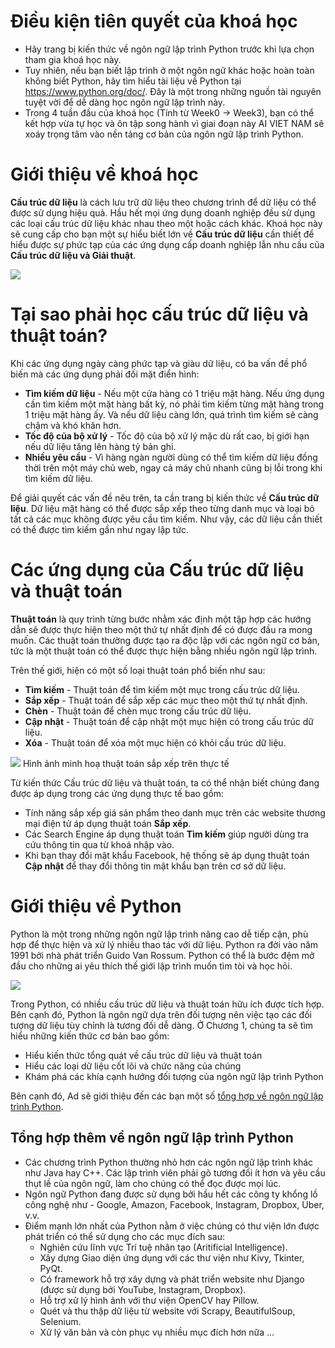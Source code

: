 # Điều kiện tiên quyết của khoá học
- Hãy trang bị kiến thức về ngôn ngữ lập trình Python trước khi lựa chọn tham gia khoá học này. 
- Tuy nhiên, nếu bạn biết lập trình ở một ngôn ngữ khác hoặc hoàn toàn không biết Python, hãy tìm hiểu tài liệu về Python tại https://www.python.org/doc/. Đây là một trong những nguồn tài nguyên tuyệt vời để dễ dàng học ngôn ngữ lập trình này.
- Trong 4 tuần đầu của khoá học (Tính từ Week0 -> Week3), bạn có thể kết hợp vừa tự học và ôn tập song hành vì giai đoạn này AI VIET NAM sẽ xoáy trọng tâm vào nền tảng cơ bản của ngôn ngữ lập trình Python.

# Giới thiệu về khoá học

**Cấu trúc dữ liệu** là cách lưu trữ dữ liệu theo chương trình để dữ liệu có thể được sử dụng hiệu quả. Hầu hết mọi ứng dụng doanh nghiệp đều sử dụng các loại cấu trúc dữ liệu khác nhau theo một hoặc cách khác. Khoá học này sẽ cung cấp cho bạn một sự hiểu biết lớn về **Cấu trúc dữ liệu** cần thiết để hiểu được sự phức tạp của các ứng dụng cấp doanh nghiệp lẫn nhu cầu của **Cấu trúc dữ liệu và Giải thuật**.

![](https://www.onlinebooksreview.com/uploads/blog_images/2019/04/05_alfo.png)

# Tại sao phải học cấu trúc dữ liệu và thuật toán?
Khi các ứng dụng ngày càng phức tạp và giàu dữ liệu, có ba vấn đề phổ biến mà các ứng dụng phải đối mặt điển hình:

- **Tìm kiếm dữ liệu** - Nếu một cửa hàng có 1 triệu mặt hàng. Nếu ứng dụng cần tìm kiếm một mặt hàng bất kỳ, nó phải tìm kiếm từng mặt hàng trong 1 triệu mặt hàng ấy. Và nếu dữ liệu càng lớn, quá trình tìm kiếm sẽ càng chậm và khó khăn hơn.
- **Tốc độ của bộ xử lý** - Tốc độ của bộ xử lý mặc dù rất cao, bị giới hạn nếu dữ liệu tăng lên hàng tỷ bản ghi.
- **Nhiều yêu cầu** - Vì hàng ngàn người dùng có thể tìm kiếm dữ liệu đồng thời trên một máy chủ web, ngay cả máy chủ nhanh cũng bị lỗi trong khi tìm kiếm dữ liệu.

Để giải quyết các vấn đề nêu trên, ta cần trang bị kiến thức về **Cấu trúc dữ liệu**. Dữ liệu mặt hàng có thể được sắp xếp theo từng danh mục và loại bỏ tất cả các mục không được yêu cầu tìm kiếm. Như vậy, các dữ liệu cần thiết có thể được tìm kiếm gần như ngay lập tức.

# Các ứng dụng của Cấu trúc dữ liệu và thuật toán

**Thuật toán** là quy trình từng bước nhằm xác định một tập hợp các hướng dẫn sẽ được thực hiện theo một thứ tự nhất định để có được đầu ra mong muốn. Các thuật toán thường được tạo ra độc lập với các ngôn ngữ cơ bản, tức là một thuật toán có thể được thực hiện bằng nhiều ngôn ngữ lập trình.

Trên thế giới, hiện có một số loại thuật toán phổ biến như sau:
- **Tìm kiếm** - Thuật toán để tìm kiếm một mục trong cấu trúc dữ liệu.
- **Sắp xếp** - Thuật toán để sắp xếp các mục theo một thứ tự nhất định.
- **Chèn** - Thuật toán để chèn mục trong cấu trúc dữ liệu.
- **Cập nhật** - Thuật toán để cập nhật một mục hiện có trong cấu trúc dữ liệu.
- **Xóa** - Thuật toán để xóa một mục hiện có khỏi cấu trúc dữ liệu.

![](https://myexperiencelive.files.wordpress.com/2017/03/image1.png?w=700)
Hình ảnh minh hoạ thuật toán sắp xếp trên thực tế

Từ kiến thức Cấu trúc dữ liệu và thuật toán, ta có thể nhận biết chúng đang được áp dụng trong các ứng dụng thực tế bao gồm:
- Tính năng sắp xếp giá sản phẩm theo danh mục trên các website thương mại điện tử áp dụng thuật toán **Sắp xếp**.
- Các Search Engine áp dụng thuật toán **Tìm kiếm** giúp người dùng tra cứu thông tin qua từ khoá nhập vào.
- Khi bạn thay đổi mật khẩu Facebook, hệ thống sẽ áp dụng thuật toán **Cập nhật** để thay đổi thông tin mật khẩu bạn trên cơ sở dữ liệu.

# Giới thiệu về Python

Python là một trong những ngôn ngữ lập trình nâng cao dễ tiếp cận, phù hợp để thực hiện và xử lý nhiều thao tác với dữ liệu. Python ra đời vào năm 1991 bởi nhà phát triển Guido Van Rossum. Python có thể là bước đệm mở đầu cho những ai yêu thích thế giới lập trình muốn tìm tòi và học hỏi.

![](https://www.python.org/static/community_logos/python-logo-master-v3-TM.png)

Trong Python, có nhiều cấu trúc dữ liệu và thuật toán hữu ích được tích hợp. Bên cạnh đó, Python là ngôn ngữ dựa trên đối tượng nên việc tạo các đối tượng dữ liệu tùy chỉnh là tương đối dễ dàng. Ở Chương 1, chúng ta sẽ tìm hiểu những kiến thức cơ bản bao gồm:
- Hiểu kiến thức tổng quát về cấu trúc dữ liệu và thuật toán
- Hiểu các loại dữ liệu cốt lõi và chức năng của chúng
- Khám phá các khía cạnh hướng đối tượng của ngôn ngữ lập trình Python

Bên cạnh đó, Ad sẽ giới thiệu đến các bạn một số [tổng hợp về ngôn ngữ lập trình Python](https://www.geeksforgeeks.org/python-programming-language/).

## Tổng hợp thêm về ngôn ngữ lập trình Python

- Các chương trình Python thường nhỏ hơn các ngôn ngữ lập trình khác như Java hay C++. Các lập trình viên phải gõ tương đối ít hơn và yêu cầu thụt lề của ngôn ngữ, làm cho chúng có thể đọc được mọi lúc.
- Ngôn ngữ Python đang được sử dụng bởi hầu hết các công ty khổng lồ công nghệ như - Google, Amazon, Facebook, Instagram, Dropbox, Uber, v.v.
- Điểm mạnh lớn nhất của Python nằm ở việc chúng có thư viện lớn được phát triển có thể sử dụng cho các mục đích sau:
  - Nghiên cứu lĩnh vực Trí tuệ nhân tạo (Aritificial Intelligence).
  - Xây dựng Giao diện ứng dụng với các thư viện như Kivy, Tkinter, PyQt.
  - Có framework hỗ trợ xây dựng và phát triển website như Django (được sử dụng bởi YouTube, Instagram, Dropbox).
  - Hỗ trợ xử lý hình ảnh với thư viện OpenCV hay Pillow.
  - Quét và thu thập dữ liệu từ website với Scrapy, BeautifulSoup, Selenium.
  - Xử lý văn bản và còn phục vụ nhiều mục đích hơn nữa ...



